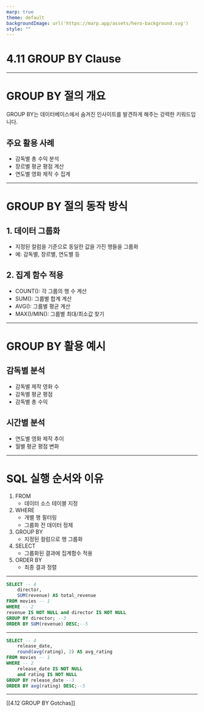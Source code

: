 ```yaml
---
marp: true
theme: default
backgroundImage: url('https://marp.app/assets/hero-background.svg')
style: ""
---
```


# 4.11 GROUP BY Clause

---

# GROUP BY 절의 개요

GROUP BY는 데이터베이스에서 숨겨진 인사이트를 발견하게 해주는 강력한 키워드입니다.

## 주요 활용 사례

- 감독별 총 수익 분석
- 장르별 평균 평점 계산
- 연도별 영화 제작 수 집계

---

# GROUP BY 절의 동작 방식

## 1. 데이터 그룹화

- 지정된 컬럼을 기준으로 동일한 값을 가진 행들을 그룹화
- 예: 감독별, 장르별, 연도별 등

## 2. 집계 함수 적용

- COUNT(): 각 그룹의 행 수 계산
- SUM(): 그룹별 합계 계산
- AVG(): 그룹별 평균 계산
- MAX()/MIN(): 그룹별 최대/최소값 찾기

---

# GROUP BY 활용 예시

## 감독별 분석

- 감독별 제작 영화 수
- 감독별 평균 평점
- 감독별 총 수익

## 시간별 분석

- 연도별 영화 제작 추이
- 월별 평균 평점 변화

---

# SQL 실행 순서와 이유

1. FROM
   - 데이터 소스 테이블 지정
2. WHERE
   - 개별 행 필터링
   - 그룹화 전 데이터 정제
3. GROUP BY
   - 지정된 컬럼으로 행 그룹화
4. SELECT
   - 그룹화된 결과에 집계함수 적용
5. ORDER BY
   - 최종 결과 정렬

---

```sql
SELECT -- 4
    director,
    SUM(revenue) AS total_revenue
FROM movies -- 1
WHERE -- 2
revenue IS NOT NULL and director IS NOT NULL
GROUP BY director; --3
ORDER BY SUM(revenue) DESC;--5
```

---

```sql
SELECT -- 4
    release_date,
    round(avg(rating), 2) AS avg_rating
FROM movies -- 1
WHERE -- 2
    release_date IS NOT NULL
    and rating IS NOT NULL
GROUP BY release_date --3
ORDER BY avg(rating) DESC;--5
```

---

[[4.12 GROUP BY Gotchas]]
